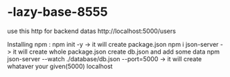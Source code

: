 # -lazy-base-8555
use this http for backend datas
http://localhost:5000/users

Installing npm :
npm init -y -> it will create package.json
npm i json-server -> it will create whole package.json
create db.json and add some data
npm json-server --watch ./database/db.json --port=5000 -> it will create whataver your given(5000) localhost